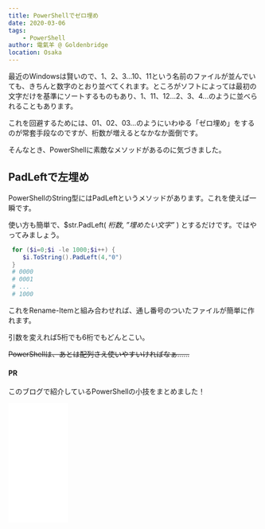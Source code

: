 ```yaml
---
title: PowerShellでゼロ埋め
date: 2020-03-06
tags: 
    - PowerShell
author: 電氣羊 @ Goldenbridge
location: Osaka
---
```


最近のWindowsは賢いので、1、2、3…10、11という名前のファイルが並んでいても、きちんと数字のとおり並べてくれます。ところがソフトによっては最初の文字だけを基準にソートするものもあり、1、11、12...2、3、4...のように並べられることもあります。

これを回避するためには、01、02、03…のようにいわゆる「ゼロ埋め」をするのが常套手段なのですが、桁数が増えるとなかなか面倒です。

そんなとき、PowerShellに素敵なメソッドがあるのに気づきました。

## PadLeftで左埋め

PowerShellのString型にはPadLeftというメソッドがあります。これを使えば一瞬です。

使い方も簡単で、$str.PadLeft( *桁数*, *”埋めたい文字”* ) とするだけです。ではやってみましょう。

```powershell
 for ($i=0;$i -le 1000;$i++) {
 	$i.ToString().PadLeft(4,"0")
 }
 # 0000
 # 0001
 # ...
 # 1000
```



これをRename-Itemと組み合わせれば、通し番号のついたファイルが簡単に作れます。

引数を変えれば5桁でも6桁でもどんとこい。

~~PowerShellは、あとは配列さえ使いやすいければなぁ……~~

#### PR
このブログで紹介しているPowerShellの小技をまとめました！

<iframe style="width:120px;height:240px;" marginwidth="0" marginheight="0" scrolling="no" frameborder="0" src="[https://rcm-fe.amazon-adsystem.com/e/cm?ref=qf_sp_asin_til&t=goldenbridg09-22&m=amazon&o=9&p=8&l=as1&IS1=1&detail=1&asins=B082VRMNXV&linkId=d9c2c28aa385330077060ee44bad340d&bc1=ffffff&lt1=_top&fc1=333333&lc1=0066c0&bg1=ffffff&f=ifr](https://rcm-fe.amazon-adsystem.com/e/cm?ref=qf_sp_asin_til&t=goldenbridg09-22&m=amazon&o=9&p=8&l=as1&IS1=1&detail=1&asins=B082VRMNXV&linkId=d9c2c28aa385330077060ee44bad340d&bc1=ffffff&lt1=_top&fc1=333333&lc1=0066c0&bg1=ffffff&f=ifr)">
</iframe>

<link-to></link-to>